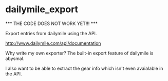 dailymile_export
================

*** THE CODE DOES NOT WORK YET!!! ***

Export entries from dailymile using the API.

http://www.dailymile.com/api/documentation


Why write my own exporter?  The built-in export feature of dailymile is abysmal.

I also want to be able to extract the gear info which isn't even avaialable in the API.

